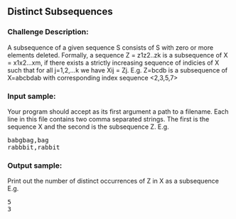 <h2>Distinct Subsequences</h2>

<h3>Challenge Description:</h3>
<p>
    A subsequence of a given sequence S consists of S with zero or more elements deleted.
    Formally, a sequence Z = z1z2..zk is a subsequence of X = x1x2...xm, if there exists a strictly increasing
    sequence <i1,i2...ik> of indicies of X such that for all j=1,2,...k we have Xij = Zj. E.g. Z=bcdb is a
    subsequence of X=abcbdab with corresponding index sequence &lt;2,3,5,7&gt;
</i1,i2...ik></p>

<h3>Input sample:</h3>
<p>
    Your program should accept as its first argument a path to a filename. Each line in this file contains two
    comma separated strings. The first is the sequence X and the second is the subsequence Z. E.g.
</p>
<pre class="description-input-output">babgbag,bag
rabbbit,rabbit</pre>

<h3>Output sample:</h3>

<p>
    Print out the number of distinct occurrences of Z in X as a subsequence E.g.
</p>

<pre class="description-input-output">5
3</pre>